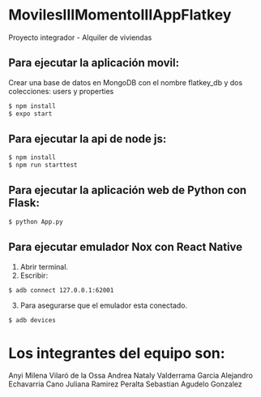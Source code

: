 # MovilesIIIMomentoIIIAppFlatkey
Proyecto integrador - Alquiler de viviendas


## Para ejecutar la aplicación movil:
Crear una base de datos en MongoDB con el nombre flatkey_db y dos colecciones: users y properties

```sh
$ npm install
$ expo start
```

## Para ejecutar la api de node js:

```sh
$ npm install
$ npm run starttest
```

## Para ejecutar la aplicación web de Python con Flask:
```sh
$ python App.py
```

## Para ejecutar emulador Nox con React Native
1. Abrir terminal.
2. Escribir:
```sh
$ adb connect 127.0.0.1:62001
```
3. Para asegurarse que el emulador esta conectado.
```sh
$ adb devices
```


# Los integrantes del equipo son:

Anyi Milena Vilaró de la Ossa
Andrea Nataly Valderrama Garcia
Alejandro Echavarria Cano
Juliana Ramirez Peralta
Sebastian Agudelo Gonzalez
